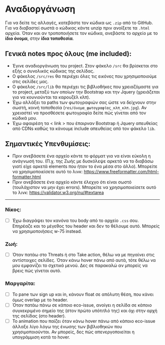 # Αναδιοργάνωση

Για να δείτε τις αλλαγές, κατεβάστε τον κώδικα ως `.zip` από το GitHub. Για να διαβαστεί σωστά ο κώδικας κάντε unzip πριν ανοίξετε τα `.html` αρχεία. Όταν και αν τροποποιήσετε τον κώδικα, ανεβάστε το αρχείο με το **ίδιο όνομα**, στην **ίδια τοποθεσία**.

## Γενικά notes προς όλους (me included):

- Έγινε αναδιοργάνωση του project. Στον φάκελο `/src` θα βρίσκεται στο εξής ο συνολικός κώδικας της σελίδας.
- Ο φάκελος `/src/res` θα περιέχει όλες τις εικόνες που χρησιμοποιούμε στις σελίδες μας.
- Ο φάκελος `/src/lib` θα περιέχει τις βιβλιοθήκες που χρειαζόμαστε για το project, μεταξύ των οποίων την Bootstrap και την Jquery (χρειάζεται για να κουνιούνται τα καρουζέλ κλπ).
- Έχω αλλάξει τα paths των φωτογραφιών σας ώστε να δείχνουν στην σωστή, κοινή τοποθεσία (`res/όνομα_φωτογραφίας_κλπ_κλπ.jpg`). Αν χρειαστεί να προσθέσετε φωτογραφία δείτε πώς γίνεται από τον κώδικά μου.
- Έχω αφαιρέση τα < link > που έπαιρναν Bootstrap ή Jquery απευθείας από CDNs καθώς τα κάνουμε include απευθείας από τον φάκελο `lib`.

## Σημαντικές Υπενθυμίσεις:
- Πριν ανεβάσετε ένα αρχείο κάντε το φόρματ για να είναι εύκολη η ανάγνωσή του. (Π.χ. της Ζωής με δυσκόλεψε αρκετά να το διαβάσω γιατί είχε αρκετά elements που ήταν το ένα μέσα στο άλλο). Μπορείτε να χρησιμοποιείσετε αυτό το λινκ:
https://www.freeformatter.com/html-formatter.html
- Πριν ανεβάσετε ένα αρχείο κάντε έλεχγο ότι είναι σωστό (τουλάχιστον να μην έχει errors). Μπορείτε να χρησιμοποιείσετε αυτό το λινκ:
https://validator.w3.org/nu/#textarea

---

### Νίκος:
- [ ] Έχω διαγράψει τον κανόνα του body από το αρχείο `.css` σου. Επηρέαζε και το μέγεθος του header και δεν το θέλουμε αυτό. Μπορείς να χρησιμοποιήσεις w-75 instead.

### Ζωή:
- [ ] Όταν πατάω στο Threats ή στο Take action, θέλω να με πηγαίνει στις αντίστοιχες σελίδες. Όταν κάνω hover πάνω από αυτά, τότε θέλω να μου εμφανίζει το σχετικό μενού. Δες σε παρακαλώ αν μπορείς να βρεις πώς γίνεται αυτό.

### Μαργαρίτα:
- [ ] Το pane των sign up και in, κάνουν float σε απόλυτη θέση, που κάνει όμως overlap με το header.
- [ ] Όταν πατάω πάνω σε κάποιο eco-issue, ανοίγει η σελίδα σε κάποιο συγκεκριμένο σημείο της (στον πρώτο υπότιτλό της) και όχι στην αρχή της σελίδας (στο header).
- [ ] Το animation που παίζει όταν κάνω hover πάνω από κάποιο eco-issue άλλαξε λίγο λόγω της ένωσης των βιβλιοθηκών που χρησιμοποιούνται. Αν μπορείς, δες πώς απενεργοποιείται η υπογράμμιση κατά το hover.
